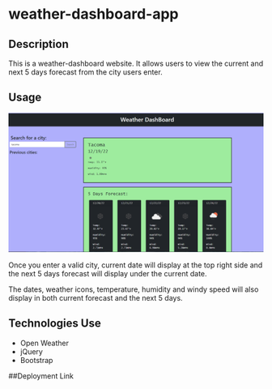 # weather-dashboard-app

## Description
This is a weather-dashboard website. It allows users to view the current and next 5 days forecast from the city users enter. 

## Usage 
![Alt text](assets/images/d1.PNG)

Once you enter a valid city, current date will display at the top right side and the next 5 days forecast will display under the current date. 

The dates, weather icons, temperature, humidity and windy speed will also display in both current forecast and the next 5 days. 

## Technologies Use 
- Open Weather
- jQuery 
- Bootstrap

##Deployment Link

